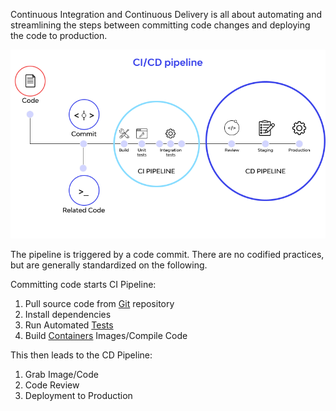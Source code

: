 

Continuous Integration and Continuous Delivery is all about automating and streamlining the steps between committing code changes and deploying the code to production.

![](../Attachments/Pasted%20image%2020220831012321.png)

The pipeline is triggered by a code commit. There are no codified practices, but are generally standardized on the following. 

Committing code starts CI Pipeline:
1. Pull source code from [Git](Git.md) repository
2. Install dependencies
3. Run Automated [Tests](Test%20Driven%20Development.md)
4. Build [Containers](Containers.md) Images/Compile Code

This then leads to the CD Pipeline:
1. Grab Image/Code
2. Code Review 
3. Deployment to Production
